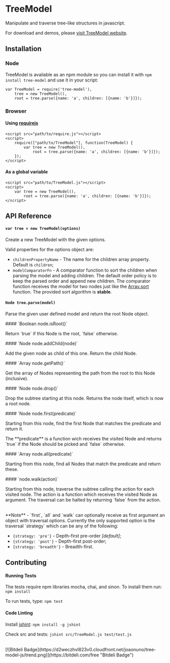 # TreeModel

Manipulate and traverse tree-like structures in javascript.

For download and demos, please [visit TreeModel website](http://jnuno.com/tree-model-js).

## Installation

### Node
TreeModel is available as an npm module so you can install it with `npm install tree-model` and use it in your script:

```
var TreeModel = require('tree-model'),
    tree = new TreeModel(),
    root = tree.parse({name: 'a', children: [{name: 'b'}]});
```

### Browser
#### Using [requirejs](http://requirejs.org/)
```
<script src="path/to/require.js"></script>
<script>
    require(["path/to/TreeModel"], function(TreeModel) {
        var tree = new TreeModel(),
            root = tree.parse({name: 'a', children: [{name: 'b'}]});
    });
</script>
```
#### As a global variable
```
<script src="path/to/TreeModel.js"></script>
<script>
    var tree = new TreeModel(),
        root = tree.parse({name: 'a', children: [{name: 'b'}]});
</script>
```

## API Reference
#### `var tree = new TreeModel(options)`
<p>Create a new TreeModel with the given options.</p>
Valid properties for the options object are:

* `childrenPropertyName` - The name for the children array property. Default is `children`;
* `modelComparatorFn` - A comparator function to sort the children when parsing the model and adding children. The default order policy is to keep the parsed order and append new children. The comparator function receives the model for two nodes just like the [Array.sort](https://developer.mozilla.org/en-US/docs/Web/JavaScript/Reference/Global_Objects/Array/sort) function. The provided sort algorithm is **stable**.

#### `Node tree.parse(model)`
<p>Parse the given user defined model and return the root Node object.</p>
#### `Boolean node.isRoot()`
<p>Return `true` if this Node is the root, `false` otherwise.</p>
#### `Node node.addChild(node)`
<p>Add the given node as child of this one. Return the child Node.</p>
#### `Array<Node> node.getPath()`
<p>Get the array of Nodes representing the path from the root to this Node (inclusive).</p>
#### `Node node.drop()`
<p>Drop the subtree starting at this node. Returns the node itself, which is now a root node.</p>
#### `Node node.first(predicate)`
<p>Starting from this node, find the first Node that matches the predicate and return it.</p><p>The **predicate** is a function wich receives the visited Node and returns `true` if the Node should be picked and `false` otherwise.</p>
#### `Array<Node> node.all(predicate)`
<p>Starting from this node, find all Nodes that match the predicate and return these.</p>
#### `node.walk(action)`
<p>Starting from this node, traverse the subtree calling the action for each visited node. The action is a function which receives the visited Node as argument. The traversal can be halted by returning `false` from the action.</p>
<br />
**Note** - `first`, `all` and `walk` can optionally receive as first argument an object with traversal options. Currently the only supported option is the traversal `strategy` which can be any of the following:

* `{strategy: 'pre'}` - Depth-first pre-order *[default]*;
* `{strategy: 'post'}` - Depth-first post-order;
* `{strategy: 'breadth'}` - Breadth-first.

## Contributing
#### Running Tests

The tests require npm libraries mocha, chai, and sinon. To install them run: `npm install`

To run tests, type: `npm test`

#### Code Linting
Install [jshint](http://jshint.com): `npm install -g jshint`

Check src and tests: `jshint src/TreeModel.js test/test.js`

<br />
[![Bitdeli Badge](https://d2weczhvl823v0.cloudfront.net/joaonuno/tree-model-js/trend.png)](https://bitdeli.com/free "Bitdeli Badge")
